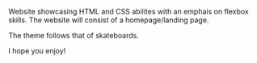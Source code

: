 Website showcasing HTML and CSS abilites with an emphais on flexbox skills.
The website will consist of a homepage/landing page.

The theme follows that of skateboards.

I hope you enjoy!